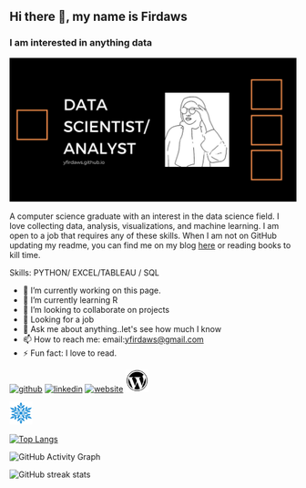 
## Hi there 👋, my name is Firdaws
### I am interested in anything data
![I am interested in anything data](https://github.com/yfirdaws/yfirdaws/blob/main/readme%20banner.png)

A computer science graduate with an interest in the data science field. I love collecting data, analysis, visualizations, and machine learning. I am open to a job that requires any of these skills.  When I am not on GitHub updating my readme, you can find me on my blog [here](https://datasciencewithfiddy.wordpress.com/blog/  ) or reading books to kill time. 

Skills: PYTHON/ EXCEL/TABLEAU / SQL

- 🔭 I’m currently working on this page. 
- 🌱 I’m currently learning R 
- 👯 I’m looking to collaborate on projects 
- 🤔 Looking for a job
- 💬 Ask me about anything..let's see how much I know
- 📫 How to reach me: email:yfirdaws@gmail.com 
- ⚡ Fun fact: I love to read.  


[<img src='https://github.com/paulrobertlloyd/socialmediaicons/blob/main/github-32x32.png' alt='github' height='40'>](https://github.com/yfirdaws)  [<img src='https://github.com/paulrobertlloyd/socialmediaicons/blob/main/linkedin-32x32.png' alt='linkedin' height='40'>](https://www.linkedin.com/in/https://www.linkedin.com/in/firdaws-yahya-196749154//)  [<img src='https://github.com/paulrobertlloyd/socialmediaicons/blob/main/website-32x32.png' alt='website' height='40'>](https://yfirdaws.github.io/)  [<img src='https://github.com/yfirdaws/yfirdaws/blob/main/wordpress.png' alt='wordpress' height='40'>](https://datasciencewithfiddy.wordpress.com/blog/)  

<a href='https://archiveprogram.github.com/'><img src='https://raw.githubusercontent.com/acervenky/animated-github-badges/master/assets/acbadge.gif' width='40' height='40'></a> 

[![Top Langs](https://github-readme-stats.vercel.app/api/top-langs/?username=yfirdaws)](https://github.com/anuraghazra/github-readme-stats)

![GitHub Activity Graph](https://activity-graph.herokuapp.com/graph?username=yfirdaws)  

![GitHub streak stats](https://github-readme-streak-stats.herokuapp.com/?user=yfirdaws)  

